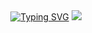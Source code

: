 
<div align="center">
 <a href="https://git.io/typing-svg"><img src="https://readme-typing-svg.demolab.com?font=Fira+Code&size=30&pause=1000&color=F7F04F&center=true&vCenter=true&width=600&lines=Welcome%2C+I'm+Nahyeon+Ko+%F0%9F%99%8B" alt="Typing SVG" /></a>
 <a href="https://github.com/devxb/gitanimals">
 <img src="https://render.gitanimals.org/farms/{skgusko}"/>
 </div>
<br>
<!---
😉 Github Stats<br><br>
![Anurag's GitHub stats](https://github-readme-stats.vercel.app/api?username=Konahyeon&show_icons=true&theme=highcontrast)<br><br>
💪 Problem Solving<br><br>
![Solved.ac Profile](http://mazassumnida.wtf/api/v2/generate_badge?boj=skgus0402)<br>--->


<!---Konahyeon/Konahyeon is a ✨ special ✨ repository because its `README.md` (this file) appears on your GitHub profile.
You can click the Preview link to take a look at your changes.
--->
<!--
<a href="https://github.com/devxb/gitanimals">
  <img src="https://render.gitanimals.org/lines/skgusko?pet-id=1" width="1000" height="120"/>
</a>
-->
